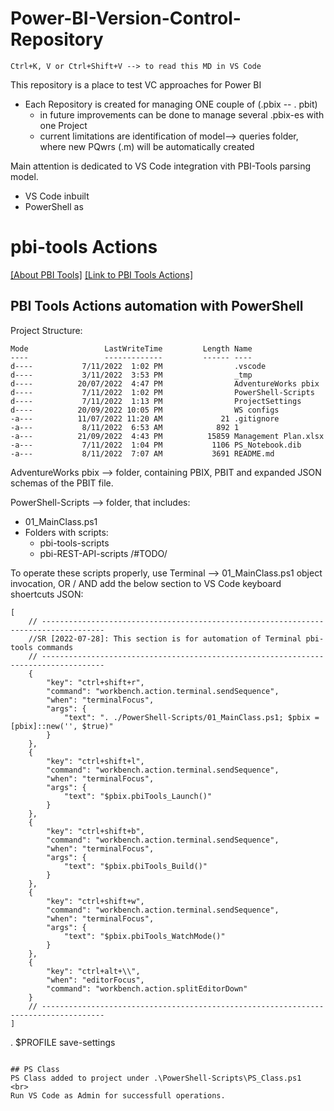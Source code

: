# Power-BI-Version-Control-Repository
``` 
Ctrl+K, V or Ctrl+Shift+V --> to read this MD in VS Code 
```

This repository is a place to test VC approaches for Power BI
* Each Repository is created for managing ONE couple of (.pbix -- . pbit)
    * in future improvements can be done to manage several .pbix-es with one Project
    * current limitations are identification of model--> queries folder, where new PQwrs (.m) will be automatically created


Main attention is dedicated to VS Code integration vith PBI-Tools parsing model.
* VS Code inbuilt 
* PowerShell as 

# pbi-tools Actions 
[[About PBI Tools]](https://pbi.tools/)
[[Link to PBI Tools Actions]](https://toolkit.action-bi.com/pbi-tools/usage.html)

## PBI Tools Actions automation with PowerShell

Project Structure:
```
Mode                 LastWriteTime         Length Name
----                 -------------         ------ ----
d----           7/11/2022  1:02 PM                .vscode
d----           3/11/2022  3:53 PM                _tmp
d----          20/07/2022  4:47 PM                AdventureWorks pbix
d----           7/11/2022  1:02 PM                PowerShell-Scripts
d----           7/11/2022  1:13 PM                ProjectSettings
d----          20/09/2022 10:05 PM                WS configs
-a---          11/07/2022 11:20 AM             21 .gitignore
-a---           8/11/2022  6:53 AM            892 1
-a---          21/09/2022  4:43 PM          15859 Management Plan.xlsx
-a---           7/11/2022  1:04 PM           1106 PS_Notebook.dib
-a---           8/11/2022  7:07 AM           3691 README.md
```

AdventureWorks pbix --> folder, containing PBIX, PBIT and expanded JSON schemas of the PBIT file.

PowerShell-Scripts --> folder, that includes:
* 01_MainClass.ps1
* Folders with scripts:
    * pbi-tools-scripts
    * pbi-REST-API-scripts /#TODO/

To operate these scripts properly, use Terminal --> 01_MainClass.ps1 object invocation, OR / AND add the below section to VS Code keyboard shoertcuts JSON:

```// Place your key bindings in this file to override the defaultsauto[]
[
    // ------------------------------------------------------------------------------------
    //SR [2022-07-28]: This section is for automation of Terminal pbi-tools commands
    // ------------------------------------------------------------------------------------
    {
        "key": "ctrl+shift+r",
        "command": "workbench.action.terminal.sendSequence",
        "when": "terminalFocus",
        "args": {
            "text": ". ./PowerShell-Scripts/01_MainClass.ps1; $pbix = [pbix]::new('', $true)"
        }
    },
    {
        "key": "ctrl+shift+l",
        "command": "workbench.action.terminal.sendSequence",
        "when": "terminalFocus",
        "args": {
            "text": "$pbix.pbiTools_Launch()"
        }
    },
    {
        "key": "ctrl+shift+b",
        "command": "workbench.action.terminal.sendSequence",
        "when": "terminalFocus",
        "args": {
            "text": "$pbix.pbiTools_Build()"
        }
    },
    {
        "key": "ctrl+shift+w",
        "command": "workbench.action.terminal.sendSequence",
        "when": "terminalFocus",
        "args": {
            "text": "$pbix.pbiTools_WatchMode()"
        }
    },
    {
        "key": "ctrl+alt+\\",
        "when": "editorFocus",
        "command": "workbench.action.splitEditorDown"
    }
    // ------------------------------------------------------------------------------------
]
```
. $PROFILE
save-settings
``` 

## PS Class
PS Class added to project under .\PowerShell-Scripts\PS_Class.ps1  <br>
Run VS Code as Admin for successfull operations.